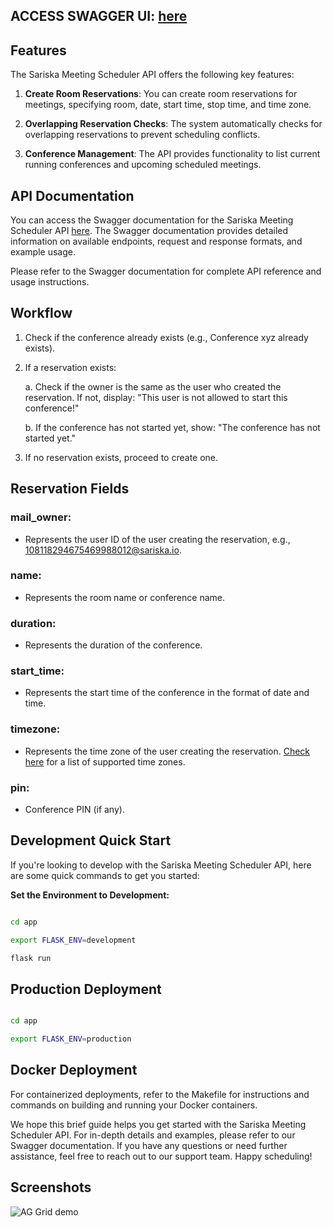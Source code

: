 
## ACCESS SWAGGER UI: [here](https://scheduler.dev.sariska.io/)

## Features

The Sariska Meeting Scheduler API offers the following key features:

1. **Create Room Reservations**: You can create room reservations for meetings, specifying room, date, start time, stop time, and time zone.

2. **Overlapping Reservation Checks**: The system automatically checks for overlapping reservations to prevent scheduling conflicts.

3. **Conference Management**: The API provides functionality to list current running conferences and upcoming scheduled meetings.

## API Documentation

You can access the Swagger documentation for the Sariska Meeting Scheduler API [here](https://scheduler.dev.sariska.io/). The Swagger documentation provides detailed information on available endpoints, request and response formats, and example usage.

Please refer to the Swagger documentation for complete API reference and usage instructions.


## Workflow

1. Check if the conference already exists (e.g., Conference xyz already exists).

2. If a reservation exists:
   
   a. Check if the owner is the same as the user who created the reservation. If not, display: "This user is not allowed to start this conference!"

   b. If the conference has not started yet, show: "The conference has not started yet."

3. If no reservation exists, proceed to create one.

## Reservation Fields

### mail_owner:
   - Represents the user ID of the user creating the reservation, e.g., 108118294675469988012@sariska.io.

### name:
   - Represents the room name or conference name.

### duration:
   - Represents the duration of the conference.

### start_time:
   - Represents the start time of the conference in the format of date and time.

### timezone:
   - Represents the time zone of the user creating the reservation. [Check here](https://gist.github.com/brajendrak00068/09f938a4cd63a064dfb459e10948ceb9) for a list of supported time zones.

### pin:
   - Conference PIN (if any).


## Development Quick Start

If you're looking to develop with the Sariska Meeting Scheduler API, here are some quick commands to get you started:

**Set the Environment to Development:**
```bash

cd app

export FLASK_ENV=development

flask run

```
## Production Deployment

```bash 

cd app

export FLASK_ENV=production

```

## Docker Deployment

For containerized deployments, refer to the Makefile for instructions and commands on building and running your Docker containers.

We hope this brief guide helps you get started with the Sariska Meeting Scheduler API. For in-depth details and examples, please refer to our Swagger documentation. If you have any questions or need further assistance, feel free to reach out to our support team. Happy scheduling!

## Screenshots


![AG Grid demo](https://s3.ap-south-1.amazonaws.com/sariska.io/Screenshot+2023-10-31+at+8.20.51+PM.png)

